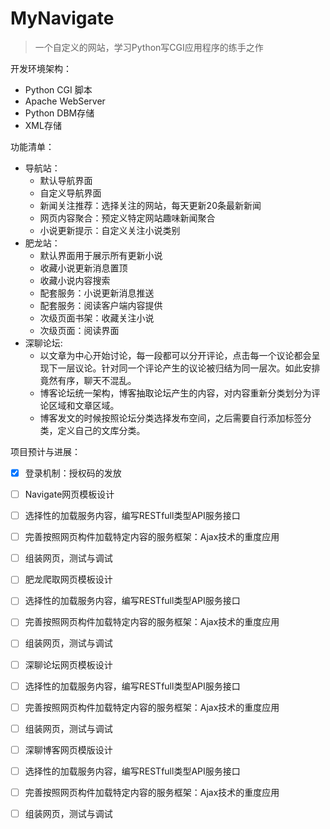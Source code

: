 # MyNavigate

> 一个自定义的网站，学习Python写CGI应用程序的练手之作

开发环境架构：

* Python CGI 脚本
* Apache WebServer
* Python DBM存储
* XML存储



功能清单：

* 导航站：
  * 默认导航界面
  * 自定义导航界面
  * 新闻关注推荐：选择关注的网站，每天更新20条最新新闻
  * 网页内容聚合：预定义特定网站趣味新闻聚合
  * 小说更新提示：自定义关注小说类别
* 肥龙站：
  * 默认界面用于展示所有更新小说
  * 收藏小说更新消息置顶
  * 收藏小说内容搜索
  * 配套服务：小说更新消息推送
  * 配套服务：阅读客户端内容提供
  * 次级页面书架：收藏关注小说
  * 次级页面：阅读界面
* 深聊论坛:
  * 以文章为中心开始讨论，每一段都可以分开评论，点击每一个议论都会呈现下一层议论。针对同一个评论产生的议论被归结为同一层次。如此安排竟然有序，聊天不混乱。
  * 博客论坛统一架构，博客抽取论坛产生的内容，对内容重新分类划分为评论区域和文章区域。
  * 博客发文的时候按照论坛分类选择发布空间，之后需要自行添加标签分类，定义自己的文库分类。

 
项目预计与进展：

- [x] 登录机制：授权码的发放
- [ ] Navigate网页模板设计
- [ ] 选择性的加载服务内容，编写RESTfull类型API服务接口
- [ ] 完善按照网页构件加载特定内容的服务框架：Ajax技术的重度应用
- [ ] 组装网页，测试与调试
- [ ] 肥龙爬取网页模板设计
- [ ] 选择性的加载服务内容，编写RESTfull类型API服务接口
- [ ] 完善按照网页构件加载特定内容的服务框架：Ajax技术的重度应用
- [ ] 组装网页，测试与调试
- [ ] 深聊论坛网页模板设计
- [ ] 选择性的加载服务内容，编写RESTfull类型API服务接口
- [ ] 完善按照网页构件加载特定内容的服务框架：Ajax技术的重度应用
- [ ] 组装网页，测试与调试
- [ ] 深聊博客网页模版设计
- [ ] 选择性的加载服务内容，编写RESTfull类型API服务接口
- [ ] 完善按照网页构件加载特定内容的服务框架：Ajax技术的重度应用
- [ ] 组装网页，测试与调试

